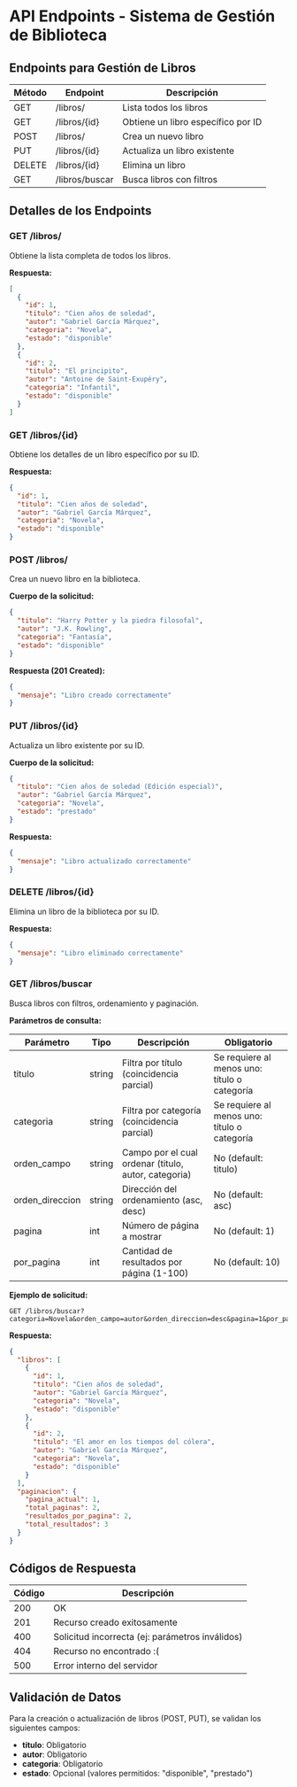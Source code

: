 # API Endpoints - Sistema de Gestión de Biblioteca

## Endpoints para Gestión de Libros

| Método | Endpoint | Descripción |
|--------|----------|-------------|
| GET    | /libros/ | Lista todos los libros |
| GET    | /libros/{id} | Obtiene un libro específico por ID |
| POST   | /libros/ | Crea un nuevo libro |
| PUT    | /libros/{id} | Actualiza un libro existente |
| DELETE | /libros/{id} | Elimina un libro |
| GET    | /libros/buscar | Busca libros con filtros |

## Detalles de los Endpoints

### GET /libros/
Obtiene la lista completa de todos los libros.

**Respuesta:**
```json
[
  {
    "id": 1,
    "titulo": "Cien años de soledad",
    "autor": "Gabriel García Márquez",
    "categoria": "Novela",
    "estado": "disponible"
  },
  {
    "id": 2,
    "titulo": "El principito",
    "autor": "Antoine de Saint-Exupéry",
    "categoria": "Infantil",
    "estado": "disponible"
  }
]
```

### GET /libros/{id}
Obtiene los detalles de un libro específico por su ID.

**Respuesta:**
```json
{
  "id": 1,
  "titulo": "Cien años de soledad",
  "autor": "Gabriel García Márquez",
  "categoria": "Novela",
  "estado": "disponible"
}
```

### POST /libros/
Crea un nuevo libro en la biblioteca.

**Cuerpo de la solicitud:**
```json
{
  "titulo": "Harry Potter y la piedra filosofal",
  "autor": "J.K. Rowling",
  "categoria": "Fantasía",
  "estado": "disponible"
}
```

**Respuesta (201 Created):**
```json
{
  "mensaje": "Libro creado correctamente"
}
```

### PUT /libros/{id}
Actualiza un libro existente por su ID.

**Cuerpo de la solicitud:**
```json
{
  "titulo": "Cien años de soledad (Edición especial)",
  "autor": "Gabriel García Márquez",
  "categoria": "Novela",
  "estado": "prestado"
}
```

**Respuesta:**
```json
{
  "mensaje": "Libro actualizado correctamente"
}
```

### DELETE /libros/{id}
Elimina un libro de la biblioteca por su ID.

**Respuesta:**
```json
{
  "mensaje": "Libro eliminado correctamente"
}
```

### GET /libros/buscar
Busca libros con filtros, ordenamiento y paginación.

**Parámetros de consulta:**

| Parámetro | Tipo | Descripción | Obligatorio |
|-----------|------|-------------|-------------|
| titulo | string | Filtra por título (coincidencia parcial) | Se requiere al menos uno: título o categoría |
| categoria | string | Filtra por categoría (coincidencia parcial) | Se requiere al menos uno: título o categoría |
| orden_campo | string | Campo por el cual ordenar (titulo, autor, categoria) | No (default: titulo) |
| orden_direccion | string | Dirección del ordenamiento (asc, desc) | No (default: asc) |
| pagina | int | Número de página a mostrar | No (default: 1) |
| por_pagina | int | Cantidad de resultados por página (1-100) | No (default: 10) |

**Ejemplo de solicitud:**
```
GET /libros/buscar?categoria=Novela&orden_campo=autor&orden_direccion=desc&pagina=1&por_pagina=2
```

**Respuesta:**
```json
{
  "libros": [
    {
      "id": 1,
      "titulo": "Cien años de soledad",
      "autor": "Gabriel García Márquez",
      "categoria": "Novela",
      "estado": "disponible"
    },
    {
      "id": 2,
      "titulo": "El amor en los tiempos del cólera",
      "autor": "Gabriel García Márquez",
      "categoria": "Novela",
      "estado": "disponible"
    }
  ],
  "paginacion": {
    "pagina_actual": 1,
    "total_paginas": 2,
    "resultados_por_pagina": 2,
    "total_resultados": 3
  }
}
```

## Códigos de Respuesta

| Código | Descripción |
|--------|-------------|
| 200 | OK |
| 201 | Recurso creado exitosamente |
| 400 | Solicitud incorrecta (ej: parámetros inválidos) |
| 404 | Recurso no encontrado :( |
| 500 | Error interno del servidor |

## Validación de Datos

Para la creación o actualización de libros (POST, PUT), se validan los siguientes campos:

- **titulo**: Obligatorio
- **autor**: Obligatorio
- **categoria**: Obligatorio
- **estado**: Opcional (valores permitidos: "disponible", "prestado")